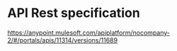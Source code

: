 # API Rest specification


https://anypoint.mulesoft.com/apiplatform/nocompany-2/#/portals/apis/11314/versions/11689